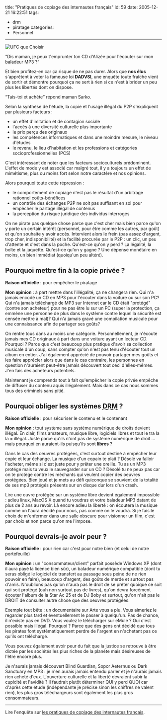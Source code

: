 title: "Pratiques de copiage des internautes français"
id: 59
date: 2005-12-21 16:22:51
tags:
- drm
- piratage
categories:
- Personnel
---

![UFC que Choisir](https://oncletom.io/images/Actualite/ufc-que-choisir.gif)

<q>Dis maman, je peux t'emprunter ton CD d'Alizée pour l'écouter sur mon baladeur MP3 ?</q>

Et bien profitez-en car ça risque de ne pas durer. Alors que **nos élus** s'apprêtent à voter la fameuse loi **DADVSI**, une enquête toute fraîche vient de sortir et démontre pourquoi ça ne sert à rien si ce n'est à brider un peu plus les libertés dont on dispose.

<q>Tais-toi et achète</q> répond maman Sarko.

<!--more-->

Selon la synthèse de l'étude, la copie et l'usage illégal du P2P s'expliquent par plusieurs facteurs :

*   un effet d'imitation et de contagion sociale
*   l'accès à une diversité culturelle plus importante
*   le prix perçu des originaux
*   les compétences informatiques et dans une moindre mesure, le niveau d'études
*   le revenu, le lieu d'habitation et les professions et catégories socioprofessionnelles (PCS)

C'est intéressant de noter que les facteurs socioculturels prédominent. L'effet de mode y est associé car malgré tout, il y a toujours un effet de mimétisme, plus ou moins fort selon notre caractère et nos opinions.

Alors pourquoi toute cette répression :

*   le comportement de copiage n'est pas le résultat d'un arbitrage rationnel coûts-bénéfices
*   un contrôle des échanges P2P ne soit pas suffisant en soi pour empêcher le partage illégal de contenus
*   la perception du risque juridique des individus interrogés

On ne pirate pas quelque chose parce que c'est cher mais bien parce qu'on y porte un certain intérêt (personnel, pour être comme les autres, par goût) et qu'on souhaite y avoir accès. Intervient alors le frein (pas assez d'argent, trop cher, indisponibilité) et la facilité procurée par le P2P : un clic, un peu d'attente et c'est dans la poche. Qu'est-ce qu'on y perd ? La légalité, la boîte et la jaquette. Qu'est-ce qu'on y gagne ? Une dépense monétaire en moins, un bien immédiat (quoiqu'un peu altéré).

## Pourquoi mettre fin à la copie privée ?

**Raison officielle** : pour empêcher le piratage

**Mon opinion** : à part mettre dans l'illégalité, ça ne changera rien. Qui n'a jamais encodé un CD en MP3 pour l'écouter dans la voiture ou sur son PC? Qui n'a jamais téléchargé de MP3 sur Internet car le CD était "protégé" (contre son acheteur) pour ne pas être lu sur un PC (super la protection, ça emmène une personne de plus dans le système contre lequel la sécurité est censée mettre à mal)? Qui n'a jamais gravé une compilation musicale pour une connaissance afin de partager ses goûts?

On rentre tous dans au moins une catégorie. Personnellement, je n'écoute jamais mes CD originaux à part dans une voiture ayant un lecteur CD. Pourquoi ? Parce que c'est beaucoup plus pratique d'avoir sa collection musicale d'un coup, sans compter qu'on n'est pas tenu d'écouter tout un album en entier. J'ai également apprécié de pouvoir partager mes goûts et les faire apprécier alors que dans le cas contraire, les personnes en question n'auraient peut-être jamais découvert tout ceci d'elles-mêmes. J'en fais des acheteurs potentiels.

Maintenant je comprends tout à fait qu'empêcher la copie privée empêche de diffuser du contenu aquis illégalement. Mais dans ce cas nous sommes tous des criminels sans pitié.

## Pourquoi obliger les systèmes <acronym title="Digital Rights Management">DRM</acronym> ?

**Raison officielle** : pour sécuriser le contenu et le contenant

**Mon opinion** : tout système sans système numérique de droits devient illégal. En clair, films amateurs, musique libre, logiciels libres et tout le tra la la = illégal. Juste parce qu'ils n'ont pas de système numérique de droit ... mais pourquoi en auraient-ils puisqu'ils sont **libres** ?

Dans le cas des oeuvres protégées, c'est surtout destiné à empêcher leur copie et leur échange. La musique d'un copain te plait ? Désolé va falloir l'acheter, même si c'est juste pour y prêter une oreille. Tu as un MP3 protégé mais tu veux le sauvegarder sur un CD ? Désolé tu ne peux pas car on te protège contre les méchants qui veulent copier des oeuvres protégées. Bien joué et je mets au défi quiconque se souvient de la totalité de ses mp3 protégés présents sur un disque dur lors d'un crash.

Lire une ouvre protégée sur un système libre devient également impossible : adieu linux, MacOS X quand tu voudras et votre baladeur MP3 datant de plus de 2 ans au revoir. Là encore adieu la liberté : on écoutera la musique comme on l'aura décidé pour nous, pas comme on le voudra. Si je fais le choix de m'enfermer dans une salle obscure pour visionner un film, c'est par choix et non parce qu'on me l'impose.

## Pourquoi devrais-je avoir peur ?

**Raison officielle** : pour rien car c'est pour notre bien (et celui de notre portefeuille)

**Mon opinion** : un "consommateur/client" parfait possède Windows XP (dont il aura payé la licence bien sûr), un baladeur numérique compatible (dont tu seras obligé le logiciel de transfert au passage sous peine de ne rien pouvoir en faire), beaucoup d'argent, des goûts de merde et surtout pas d'amis. N'oublions pas qu'on n'aura pas le droit de se prêter quoique ce soit qui soit protégé (ouh non surtout pas de livres), qu'on devra forcément écouter l'album de la Star Ac 25 et de DJ Boby et surtout, qu'on n'ait pas le DROIT de consulter autre chose que des oeuvres protégées.

Exemple tout bête : un documentaire sur Arte vous a plu. Vous aimeriez le regarder plus tard et éventuellement le passer à quelqu'un. Pas de chance, il n'existe pas en DVD. Vous voulez le télécharger sur eMule ? Oui c'est possible mais illégal. Pourquoi ? Parce que des gens ont décidé que tous les pirates font systèmatiquement perdre de l'argent en n'achetant pas ce qu'ils ont téléchargé.

Vous pouvez également avoir peur du fait que la justice se retrouve à être dictée par les sociétés les plus riches de la planète mais désireuses de l'être encore plus.

Je n'aurais jamais découvert Blind Guardian, Sopor Aeternus ou Dark Sanctuary en MP3 : je n'en aurais jamais entendu parler et je n'aurais jamais rien acheté d'eux. L'ouverture culturelle et la liberté devraient subir la cupidité et l'avidité ? Il faudrait plutôt déterminer QUI y perd QUOI car d'après cette étude (indépendante je précise sinon les chiffres ne valent rien), les plus gros téléchargeurs sont également les plus gros consommateurs.

* * *

Lire l'enquête sur [les pratiques de copiage des internautes français](http://www.quechoisir.org/Position.jsp?id=Ressources:Positions:B164563EA65BF212C12570DD0036B9CF&catcss=IMA101&categorie=NoeudPClassement:5841FB0AEED2B5C9C1256F01003490F3).